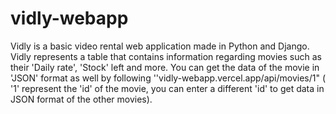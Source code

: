 # vidly-webapp

Vidly is a basic video rental web application made in Python and Django. Vidly represents a table that contains information regarding movies 
such as their 'Daily rate', 'Stock' left and more. 
You can get the data of the movie in 'JSON' format as well by following ''vidly-webapp.vercel.app/api/movies/1" 
( '1' represent the 'id' of the movie, you can enter a different 'id' to get data in JSON format of the other movies).
